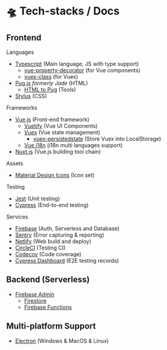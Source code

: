 # 🛸 Tech-stacks / Docs

## Frontend

Languages

- [Typescript](https://www.typescriptlang.org/) (Main language, JS with type support)
  - [vue-property-decorator](https://github.com/kaorun343/vue-property-decorator) (for Vue components)
  - [vuex-class](https://github.com/ktsn/vuex-class) (for Vuex)
- [Pug.js](https://pugjs.org/api/getting-started.html) *formerly Jade* (HTML)
  - [HTML to Pug](https://html2jade.org/) (Tools)
- [Stylus](http://stylus-lang.com/) (CSS)

Frameworks

- [Vue.js](https://vuejs.org/) (Front-end framework)
  - [Vuetify](https://vuetifyjs.com/) (Vue UI Components)
  - [Vuex](https://vuex.vuejs.org/) (Vue state management)
    - [vuex-persistedstate](https://github.com/robinvdvleuten/vuex-persistedstate) (Store Vuex into LocalStorage)
  - [Vue i18n](http://kazupon.github.io/vue-i18n/) (i18n multi languages support)
- [Nuxt.js](https://nuxtjs.org/) (Vue.js building tool chain)

Assets

- [Material Design Icons](https://materialdesignicons.com/) (Icon set)

Testing

- [Jest](https://jestjs.io/) (Unit testing)
- [Cypress](https://www.cypress.io/) (End-to-end testing)

Services

- [Firebase](https://firebase.google.com/) (Auth, Serverless and Database)
- [Sentry](https://sentry.io/) (Error capturing & reporting)
- [Netlify](https://www.netlify.com/) (Web build and deploy)
- [CircleCI](https://circleci.com/) (Testing CI)
- [Codecov](https://codecov.io/) (Code coverage)
- [Cypress Dashboard](https://www.cypress.io/dashboard) (E2E testing records)

## Backend (Serverless)

- [Firebase Admin](https://firebase.google.com/docs/admin)
  - [Firestore](https://firebase.google.com/docs/firestore)
  - [Firebase Functions](https://firebase.google.com/docs/firestor)

## Multi-platform Support

- [Electron](https://electronjs.org/) (Windows & MacOS & Linux)
